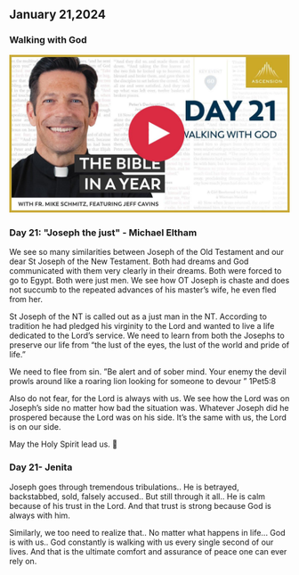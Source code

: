 ## January 21,2024 ##

### Walking with God ###

[![Walking with God](https://raw.githubusercontent.com/linusjf/BIAY/main/January/jpgs/Day021.jpg)](https://youtu.be/RV2ZyWevslI "Walking with God")

### Day 21: "Joseph the just" - Michael Eltham ###

We see so many similarities between Joseph of the Old Testament and our dear St Joseph of the New Testament. Both had dreams and God communicated with them very clearly in their dreams. Both were forced to go to Egypt. Both were just men. We see how OT Joseph is chaste and does not succumb to the repeated advances of his master’s wife, he even fled from her.

St Joseph of the NT is called out as a just man in the NT. According to tradition he had pledged his virginity to the Lord and wanted to live a life dedicated to the Lord’s service. We need to learn from both the Josephs to preserve our life from “the lust of the eyes, the lust of the world and pride of life.”

We need to flee from sin. ”Be alert and of sober mind. Your enemy the devil prowls around like a roaring lion looking for someone to devour ” 1Pet5:8

Also do not fear, for the Lord is always with us. We see how the Lord was on Joseph’s side no matter how bad the situation was. Whatever Joseph did he prospered because the Lord was on his side. It’s the same with us, the Lord is on our side.

May the Holy Spirit lead us. 🙏

### Day 21- Jenita ###

Joseph goes through tremendous tribulations..  He is betrayed, backstabbed, sold, falsely accused.. But still through it all.. He is calm because of his trust in the Lord. And that trust is strong because God is always with him. 

Similarly, we too need to realize that.. No matter what happens in life... God is with us.. God constantly is walking with us every single second of our lives. And that is the ultimate comfort and assurance of peace one can ever rely on.
